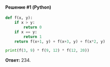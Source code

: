 #### Решение #1 (Python)
```python
def f(x, y):
	if x > y:
		return 0
	if x == y:
		return 1
	return f(x+1, y) + f(x+3, y) + f(x*2, y)

print(f(3, 9) * f(9, 12) * f(12, 20))
```
**Ответ:** 234.
